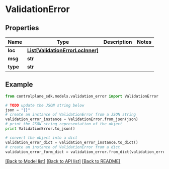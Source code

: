 # ValidationError


## Properties
Name | Type | Description | Notes
------------ | ------------- | ------------- | -------------
**loc** | [**List[ValidationErrorLocInner]**](ValidationErrorLocInner.md) |  | 
**msg** | **str** |  | 
**type** | **str** |  | 

## Example

```python
from controlplane_sdk.models.validation_error import ValidationError

# TODO update the JSON string below
json = "{}"
# create an instance of ValidationError from a JSON string
validation_error_instance = ValidationError.from_json(json)
# print the JSON string representation of the object
print ValidationError.to_json()

# convert the object into a dict
validation_error_dict = validation_error_instance.to_dict()
# create an instance of ValidationError from a dict
validation_error_form_dict = validation_error.from_dict(validation_error_dict)
```
[[Back to Model list]](../README.md#documentation-for-models) [[Back to API list]](../README.md#documentation-for-api-endpoints) [[Back to README]](../README.md)


